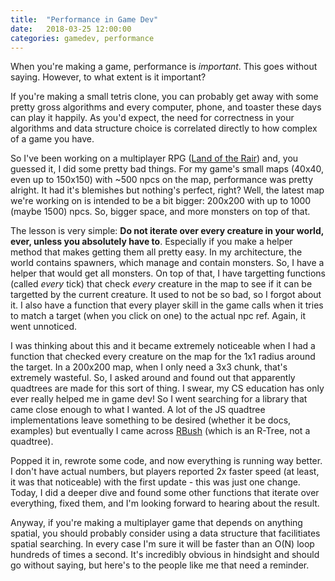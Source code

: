 ```yaml
---
title:  "Performance in Game Dev"
date:   2018-03-25 12:00:00
categories: gamedev, performance
---
```


When you're making a game, performance is _important_. This goes without saying. However, to what extent is it important? 



If you're making a small tetris clone, you can probably get away with some pretty gross algorithms and every computer, phone, and toaster these days can play it happily. As you'd expect, the need for correctness in your algorithms and data structure choice is correlated directly to how complex of a game you have.

So I've been working on a multiplayer RPG ([Land of the Rair](https://rair.land)) and, you guessed it, I did some pretty bad things. For my game's small maps (40x40, even up to 150x150) with ~500 npcs on the map, performance was pretty alright. It had it's blemishes but nothing's perfect, right? Well, the latest map we're working on is intended to be a bit bigger: 200x200 with up to 1000 (maybe 1500) npcs. So, bigger space, and more monsters on top of that.

The lesson is very simple: **Do not iterate over every creature in your world, ever, unless you absolutely have to**. Especially if you make a helper method that makes getting them all pretty easy. In my architecture, the world contains spawners, which manage and contain monsters. So, I have a helper that would get all monsters. On top of that, I have targetting functions (called _every_ tick) that check _every_ creature in the map to see if it can be targetted by the current creature. It used to not be so bad, so I forgot about it. I also have a function that every player skill in the game calls when it tries to match a target (when you click on one) to the actual npc ref. Again, it went unnoticed.

I was thinking about this and it became extremely noticeable when I had a function that checked every creature on the map for the 1x1 radius around the target. In a 200x200 map, when I only need a 3x3 chunk, that's extremely wasteful. So, I asked around and found out that apparently quadtrees are made for this sort of thing. I swear, my CS education has only ever really helped me in game dev! So I went searching for a library that came close enough to what I wanted. A lot of the JS quadtree implementations leave something to be desired (whether it be docs, examples) but eventually I came across [RBush](https://github.com/mourner/rbush) (which is an R-Tree, not a quadtree).

Popped it in, rewrote some code, and now everything is running way better. I don't have actual numbers, but players reported 2x faster speed (at least, it was that noticeable) with the first update - this was just one change. Today, I did a deeper dive and found some other functions that iterate over everything, fixed them, and I'm looking forward to hearing about the result.

Anyway, if you're making a multiplayer game that depends on anything spatial, you should probably consider using a data structure that facilitiates spatial searching. In every case I'm sure it will be faster than an O(N) loop hundreds of times a second. It's incredibly obvious in hindsight and should go without saying, but here's to the people like me that need a reminder.
